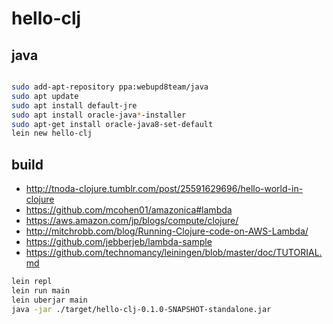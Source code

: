 # hello-clj


## java

```sh

sudo add-apt-repository ppa:webupd8team/java
sudo apt update
sudo apt install default-jre
sudo apt install oracle-java*-installer
sudo apt-get install oracle-java8-set-default
lein new hello-clj
```

## build

* http://tnoda-clojure.tumblr.com/post/25591629696/hello-world-in-clojure
* https://github.com/mcohen01/amazonica#lambda
* https://aws.amazon.com/jp/blogs/compute/clojure/
* http://mitchrobb.com/blog/Running-Clojure-code-on-AWS-Lambda/
* https://github.com/jebberjeb/lambda-sample
* https://github.com/technomancy/leiningen/blob/master/doc/TUTORIAL.md

```sh
lein repl
lein run main
lein uberjar main
java -jar ./target/hello-clj-0.1.0-SNAPSHOT-standalone.jar
```